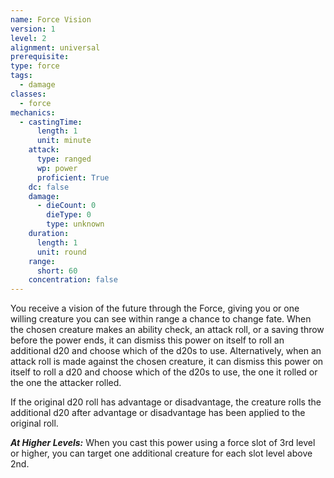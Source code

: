 ```yaml
---
name: Force Vision
version: 1
level: 2
alignment: universal
prerequisite: 
type: force
tags:
  - damage
classes:
  - force
mechanics:
  - castingTime:
      length: 1
      unit: minute
    attack:
      type: ranged
      wp: power
      proficient: True
    dc: false
    damage:
      - dieCount: 0
        dieType: 0
        type: unknown
    duration:
      length: 1
      unit: round
    range:
      short: 60
    concentration: false
---
```

You receive a vision of the future through the Force, giving you or one willing creature you can see within range a chance to change fate. When the chosen creature makes an ability check, an attack roll, or a saving throw before the power ends, it can dismiss this power on itself to roll an additional d20 and choose which of the d20s to use. Alternatively, when an attack roll is made against the chosen creature, it can dismiss this power on itself to roll a d20 and choose which of the d20s to use, the one it rolled or the one the attacker rolled. 

If the original d20 roll has advantage or disadvantage, the creature rolls the additional d20 after advantage or disadvantage has been applied to the original roll.

***__At Higher Levels__:*** When you cast this power using a force slot of 3rd level or higher, you can target one additional creature for each slot level above 2nd.
    